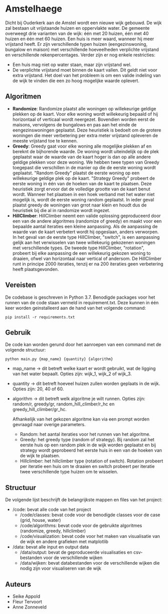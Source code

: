 # Amstelhaege
Dicht bij Ouderkerk aan de Amstel wordt een nieuwe wijk gebouwd. De wijk zal bestaan uit vrijstaande huizen en oppervlakte water. De gemeente overweegt drie varianten van de wijk: één met 20 huizen, één met 40 huizen en één met 60 huizen. Een huis is meer waard, wanneer hij meer vrijstand heeft. Er zijn verschillende typen huizen (eengezinswoning, bungalow en maison) met verschillende hoeveelheden verplichte vrijstand en verschillende rekenpercentages. Verder zijn er nog enkele restricties:
-  Een huis mag niet op water staan, maar zijn vrijstand wel.
-  De verplichte vrijstand moet binnen de kaart vallen. Dit geldt niet voor extra vrijstand. 
Het doel van het probleem is om een valide indeling van de wijk te vinden die een zo hoog mogelijke waarde oplevert. 

## Algoritmen
- **Randomize**: Randomize plaatst alle woningen op willekeurige geldige plekken op de kaart. Voor elke woning wordt willekeurig bepaald of hij horizontaal of verticaal wordt neergezet. Bovendien worden eerst de maisons, vervolgens de bungalows en pas aan het einde de eengezinswoningen geplaatst. Deze heuristiek is bedoelt om de grotere woningen die meer verbetering per extra meter vrijstand opleveren de meeste vrijstand toe te kennen.
- **Greedy**: Greedy gaat voor elke woning alle mogelijke plekken af en bereknt de bijhorende waarde. De woning wordt uiteindelijk op de plek geplaatst waar de waarde van de kaart hoger is dan op alle andere geldige plekken voor deze woning. We hebben twee typen van Greedy toegepast die verschillen in de manier op die de eerste woning wordt geplaatst. "Random Greedy" plaatst de eerste woning op een willekeurige geldige plek op de kaart. "Strategy Greedy" probeert de eerste woning in één van de hoeken van de kaart te plaatsen. Deze heuristiek zorgt ervoor dat de volledige grootte van de kaart benut wordt. Wanneer het plaatsen in een hoek verband met het water niet mogelijk is, wordt de eerste woning random geplaatst. In ieder geval plaatst greedy de woningen van grrot naar klein en houdt dus de heuristiek bij die al in randomize wordt ingezet. 
- **HillClimber**: HillClimber neemt een valide oplossing geproduceerd door een van de andere algoritmes (randomize of greedy) en maakt voor een bepaalde aantal iteraties een kleine aanpassing. Als de aanpassing de waarde van de kaart verbetert wordt hij opgeslaan, anders verworpen. In het geval van de eerste type HillClimber, "switch", is een aanpassing gelijk aan het verwisselen van twee willekeurig gekozenen woningen met verschillende types. De tweede type HillClimber, "rotation", probeert bij elke aanpassing de een willekeurig gekozen woning to draaien, ofwel van horizontaal naar vertical of andersom. De HillClimber runt in principe 2000 iteraties, tenzij er na 200 iteraties geen verbetering heeft plaatsgevonden. 

## Vereisten
De codebase is geschreven in Python 3.7. Benodigde packages voor het runnen van de code staan vermeld in requirement.txt. Deze kunnen in één keer worden geinstalleerd aan de hand van het volgende command:

`pip install -r requirements.txt`

## Gebruik
De code kan worden gerund door het aanroepen van een command met de volgende structuur:

`python main.py {map_name} {quantity} {algorithm}`

- map_name -> dit betreft welke kaart er wordt gebruikt, wat de ligging van het water bepaalt. Opties zijn: wijk_1, wijk_2 of wijk_3.
- quantity -> dit betreft hoeveel huizen zullen worden geplaats in de wijk. Opties zijn: 20, 40 of 60.
- algorithm -> dit betreft welk algoritme je wilt runnen. Opties zijn: random/r, greedy/gr, random_hill_climber/r_hc en greedy_hill_climber/gr_hc. 
  
  Afhankelijk van het gekozen algoritme kan via een prompt worden gevraagd naar overige parameters.
  - Random: het aantal iteraties voor het runnen van het algoritme.
  - Greedy: het greedy type (random of strategy). Bij random zal het eerste huis op een random plek in de wijk worden geplaatst en bij strategy wordt geprobeerd het eerste huis in een van de hoeken van de wijk te plaatsen.
  - Hillclimber: het hillclimber type (rotation of switch). Rotation probeert per iteratie een huis om te draaien en switch probeert per iteratie twee verschillende type huizen om te wisselen.

## Structuur
De volgende lijst beschrijft de belangrijkste mappen en files van het project:
- /code: bevat alle code van het project
  - /code/classes: bevat code voor de benodigde classes voor de case (grid, house, water)
  - /code/algorithms: bevat code voor de gebruikte algoritmes (randomize, greedy, hillclimber)
  - /code/visualization: bevat code voor het maken van visualisatie van de wijk en andere grafieken met matplotlib 
- /data: bevat alle input en output data
  - /data/output: bevat de geproduceerde visualisaties en csv-bestanden voor de verschillende wijken
  - /data/wijken: bevat databestanden voor de verschillende wijken die nodig zijn voor visualiseren van de wijk
  
## Auteurs
- Seike Appold
- Fleur Tervoort
- Anne Zonneveld
